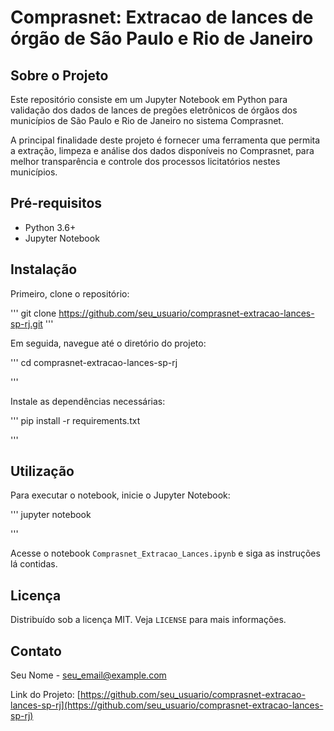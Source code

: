 # Comprasnet: Extracao de lances de órgão de São Paulo e Rio de Janeiro

## Sobre o Projeto

Este repositório consiste em um Jupyter Notebook em Python para validação dos dados de lances de pregões eletrônicos de órgãos dos municípios de São Paulo e Rio de Janeiro no sistema Comprasnet.

A principal finalidade deste projeto é fornecer uma ferramenta que permita a extração, limpeza e análise dos dados disponíveis no Comprasnet, para melhor transparência e controle dos processos licitatórios nestes municípios.

## Pré-requisitos

- Python 3.6+
- Jupyter Notebook

## Instalação

Primeiro, clone o repositório:

'''
git clone https://github.com/seu_usuario/comprasnet-extracao-lances-sp-rj.git
'''

Em seguida, navegue até o diretório do projeto:

'''
cd comprasnet-extracao-lances-sp-rj

'''

Instale as dependências necessárias:

'''
pip install -r requirements.txt

'''
## Utilização

Para executar o notebook, inicie o Jupyter Notebook:

'''
jupyter notebook

'''

Acesse o notebook `Comprasnet_Extracao_Lances.ipynb` e siga as instruções lá contidas.

## Licença

Distribuído sob a licença MIT. Veja `LICENSE` para mais informações.

## Contato

Seu Nome - seu_email@example.com

Link do Projeto: [https://github.com/seu_usuario/comprasnet-extracao-lances-sp-rj](https://github.com/seu_usuario/comprasnet-extracao-lances-sp-rj)
